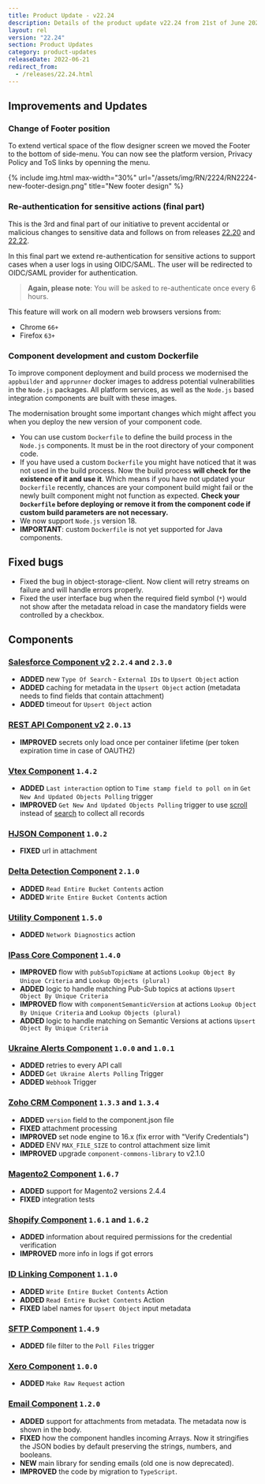 ```yaml
---
title: Product Update - v22.24
description: Details of the product update v22.24 from 21st of June 2022.
layout: rel
version: "22.24"
section: Product Updates
category: product-updates
releaseDate: 2022-06-21
redirect_from:
  - /releases/22.24.html
---
```


## Improvements and Updates

### Change of Footer position

To extend vertical space of the flow designer screen we moved the Footer to the
bottom of side-menu. You can now see the platform version, Privacy Policy and ToS
links by openning the menu.

{% include img.html max-width="30%" url="/assets/img/RN/2224/RN2224-new-footer-design.png" title="New footer design" %}

### Re-authentication for sensitive actions (final part)

This is the 3rd and final part of our initiative to prevent accidental or malicious
changes to sensitive data and follows on from releases [22.20](/releases/22/20#re-authentication-for-sensitive-actions) and [22.22](/releases/22/22#re-authentication-for-sensitive-actions-continuation).

In this final part we extend re-authentication for sensitive actions to support
cases when a user logs in using OIDC/SAML. The user will be redirected to OIDC/SAML
provider for authentication.

> **Again, please note**: You will be asked to re-authenticate once every 6 hours.

This feature will work on all modern web browsers versions from:

*   Chrome `66+`
*   Firefox `63+`

### Component development and custom Dockerfile

To improve component deployment and build process we modernised the `appbuilder`
and `apprunner` docker images to address potential vulnerabilities in the `Node.js`
packages. All platform services, as well as the `Node.js` based integration components
are built with these images.

The modernisation brought some important changes which might affect you when you
deploy the new version of your component code.

*   You can use custom `Dockerfile` to define the build process in the `Node.js` components. It must be in the root directory of your component code.
*   If you have used a custom `Dockerfile` you might have noticed that it was not used in the build process. Now the build process **will check for the existence of it and use it**. Which means if you have not updated your `Dockerfile` recently, chances are your component build might fail or the newly built component might not function as expected. **Check your `Dockerfile` before deploying or remove it from the component code if custom build parameters are not necessary.**
*   We now support `Node.js` version 18.
*   **IMPORTANT**: custom `Dockerfile` is not yet supported for Java components.

## Fixed bugs

*   Fixed the bug in object-storage-client. Now client will retry streams on failure and will handle errors properly.
*   Fixed the user interface bug when the required field symbol (`*`) would not show after the metadata reload in case the mandatory fields were controlled by a checkbox.

## Components

### [Salesforce Component v2](/components/salesforce/) `2.2.4` and `2.3.0`

*   **ADDED** new `Type Of Search` - `External IDs` to `Upsert Object` action
*   **ADDED** caching for metadata in the `Upsert Object` action (metadata needs to find fields that contain attachment)
*   **ADDED** timeout for `Upsert Object` action

### [REST API Component v2](/components/rest-api/) `2.0.13`

*   **IMPROVED** secrets only load once per container lifetime (per token expiration time in case of OAUTH2)

### [Vtex Component](/components/vtex/) `1.4.2`

*   **ADDED** `Last interaction` option to `Time stamp field to poll on` in `Get New And Updated Objects Polling` trigger
*   **IMPROVED** `Get New And Updated Objects Polling` trigger to use [scroll](https://developers.vtex.com/vtex-rest-api/reference/scroll) instead of [search](https://developers.vtex.com/vtex-rest-api/reference/search) to collect all records

### [HJSON Component](/components/hjson/) `1.0.2`

*   **FIXED** url in attachment

### [Delta Detection Component](/components/delta-detection/) `2.1.0`

*   **ADDED** `Read Entire Bucket Contents` action
*   **ADDED** `Write Entire Bucket Contents` action

### [Utility Component](/components/utility/) `1.5.0`

*   **ADDED** `Network Diagnostics` action

### [IPass Core Component](/components/ipaas-core/) `1.4.0`

*   **IMPROVED** flow with `pubSubTopicName` at actions `Lookup Object By Unique Criteria` and `Lookup Objects (plural)`
*   **ADDED** logic to handle matching Pub-Sub topics at actions `Upsert Object By Unique Criteria`
*   **IMPROVED** flow with `componentSemanticVersion` at actions `Lookup Object By Unique Criteria` and `Lookup Objects (plural)`
*   **ADDED** logic to handle matching on Semantic Versions at actions `Upsert Object By Unique Criteria`

### [Ukraine Alerts Component](/components/ukraine-alerts/) `1.0.0` and `1.0.1`

*   **ADDED** retries to every API call
*   **ADDED** `Get Ukraine Alerts Polling` Trigger
*   **ADDED** `Webhook` Trigger

### [Zoho CRM Component](/components/zoho-crm/) `1.3.3` and `1.3.4`

*   **ADDED** `version` field to the component.json file
*   **FIXED** attachment processing
*   **IMPROVED** set node engine to 16.x (fix error with "Verify Credentials")
*   **ADDED** ENV `MAX_FILE_SIZE` to control attachment size limit
*   **IMPROVED** upgrade `component-commons-library` to v2.1.0


### [Magento2 Component](/components/magento2/) `1.6.7`

*   **ADDED** support for Magento2 versions 2.4.4
*   **FIXED** integration tests

###  [Shopify Component](/components/shopify-admin/) `1.6.1` and `1.6.2`

*   **ADDED** information about required permissions for the credential verification
*   **IMPROVED** more info in logs if got errors

### [ID Linking Component](/components/id-linking/) `1.1.0`

*   **ADDED** `Write Entire Bucket Contents` Action
*   **ADDED** `Read Entire Bucket Contents` Action
*   **FIXED** label names for `Upsert Object` input metadata

###  [SFTP Component](/components/sftp/) `1.4.9`

*   **ADDED** file filter to the `Poll Files` trigger

### [Xero Component](/components/xero/) `1.0.0`

*   **ADDED** `Make Raw Request` action

### [Email Component](/components/email/) `1.2.0`

*   **ADDED** support for attachments from metadata. The metadata now is shown in the body.
*   **FIXED** how the component handles incoming Arrays. Now it stringifies the JSON bodies by default preserving the strings, numbers, and booleans.
*   **NEW** main library for sending emails (old one is now deprecated).
*   **IMPROVED** the code by migration to `TypeScript`.
